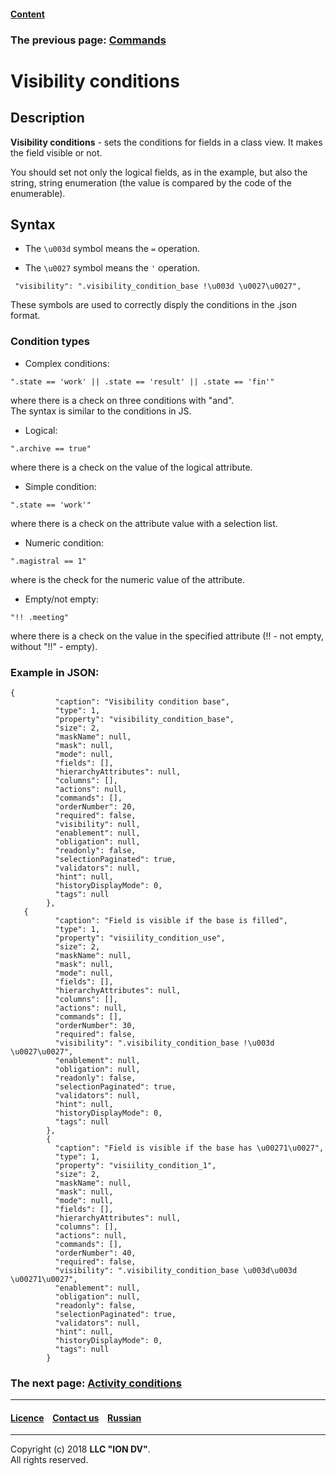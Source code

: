 #### [Content](/docs/en/index.md)

### The previous page: [Commands](commands.md)

# Visibility conditions

## Description

**Visibility conditions** - sets the conditions for fields in a class view. It makes the field visible or not. 

You should set not only the logical fields, as in the example, but also the string, string enumeration (the value is compared by the code of the enumerable). 

 ## Syntax
 
 * The `\u003d` symbol means the `=` operation.
 
 * The `\u0027` symbol means the  `'` operation.
```
 "visibility": ".visibility_condition_base !\u003d \u0027\u0027",
```
These symbols are used to correctly disply the conditions in the .json format.

### Condition types

* Complex conditions:
```
".state == 'work' || .state == 'result' || .state == 'fin'"
```
where there is a check on three conditions with "and".  
The syntax is similar to the conditions in JS.  


* Logical:

```
".archive == true"
```
where there is a check on the value of the logical attribute.

* Simple condition:

```
".state == 'work'"
```
where there is a check on the attribute value with a selection list.

* Numeric condition:

```
".magistral == 1"
```
where is the check for the numeric value of the attribute.

* Empty/not empty:

```
"!! .meeting"
```
where there is a check on the value in the specified attribute (!! - not empty, without "!!" - empty).

### Example in JSON:
```
{
          "caption": "Visibility condition base",
          "type": 1,
          "property": "visibility_condition_base",
          "size": 2,
          "maskName": null,
          "mask": null,
          "mode": null,
          "fields": [],
          "hierarchyAttributes": null,
          "columns": [],
          "actions": null,
          "commands": [],
          "orderNumber": 20,
          "required": false,
          "visibility": null,
          "enablement": null,
          "obligation": null,
          "readonly": false,
          "selectionPaginated": true,
          "validators": null,
          "hint": null,
          "historyDisplayMode": 0,
          "tags": null
        },
   {
          "caption": "Field is visible if the base is filled",
          "type": 1,
          "property": "visiility_condition_use",
          "size": 2,
          "maskName": null,
          "mask": null,
          "mode": null,
          "fields": [],
          "hierarchyAttributes": null,
          "columns": [],
          "actions": null,
          "commands": [],
          "orderNumber": 30,
          "required": false,
          "visibility": ".visibility_condition_base !\u003d \u0027\u0027",
          "enablement": null,
          "obligation": null,
          "readonly": false,
          "selectionPaginated": true,
          "validators": null,
          "hint": null,
          "historyDisplayMode": 0,
          "tags": null
        },
        {
          "caption": "Field is visible if the base has \u00271\u0027",
          "type": 1,
          "property": "visiility_condition_1",
          "size": 2,
          "maskName": null,
          "mask": null,
          "mode": null,
          "fields": [],
          "hierarchyAttributes": null,
          "columns": [],
          "actions": null,
          "commands": [],
          "orderNumber": 40,
          "required": false,
          "visibility": ".visibility_condition_base \u003d\u003d \u00271\u0027",
          "enablement": null,
          "obligation": null,
          "readonly": false,
          "selectionPaginated": true,
          "validators": null,
          "hint": null,
          "historyDisplayMode": 0,
          "tags": null
        }
```

### The next page: [Activity conditions](enablement.md)

--------------------------------------------------------------------------  


 #### [Licence](/LICENSE) &ensp;  [Contact us](https://iondv.com/portal/contacts) &ensp;  [Russian](/docs/ru/2_system_description/metadata_structure/meta_view/visibility.md)   &ensp;
<div><img src="https://mc.iondv.com/watch/local/docs/framework" style="position:absolute; left:-9999px;" height=1 width=1 alt="iondv metrics"></div>       



--------------------------------------------------------------------------  

Copyright (c) 2018 **LLC "ION DV"**.  
All rights reserved. 